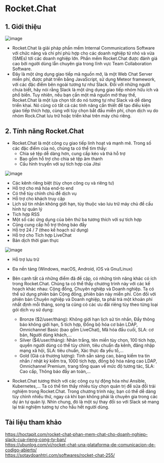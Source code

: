 # Rocket.Chat
## 1. Giới thiệu

![image](https://user-images.githubusercontent.com/92511177/137301888-1d41964d-8c99-4fa5-a455-ea2ba01db2d4.png)

- Rocket.Chat là giải pháp phần mềm Internal Communications Software với chức năng và chi phí phù hợp cho các doanh nghiệp từ nhỏ và vừa (SMEs) tới các doanh nghiệp lớn. Phần mềm Rocket.Chat được đánh giá cao bởi người dùng lẫn chuyên gia trong lĩnh vực Team Collaboration Software.
- Đây là một ứng dụng giao tiếp mã nguồn mở, là một Web Chat Server miễn phí, được phát triển bằng JavaScript, sử dụng Meteor framework, với các đặc điểm bên ngoài tương tự như Slack. Đối với những người chưa biết, hãy nói rằng Slack là một ứng dụng giao tiếp nhóm hữu ích và phổ biến. Tuy nhiên, nếu bạn cần một mã nguồn mở thay thế, Rocket.Chat là một lựa chọn tốt do nó tương tự như Slack và dễ dàng triển khai. Nó cũng có tất cả các tính năng cần thiết để tạo điều kiện giao tiếp thích hợp, cùng với tùy chọn bắt đầu miễn phí, chọn dịch vụ do nhóm Rock.Chat lưu trữ hoặc triển khai trên máy chủ riêng.

## 2. Tính năng Rocket.Chat
- Rocket.Chat là một công cụ giao tiếp linh hoạt và mạnh mẽ. Trong số các đặc điểm của nó, chúng ta có thể tìm thấy:
  - Chia sẻ tệp dễ dàng hơn, cung cấp kéo và thả hỗ trợ
  - Bao gồm hỗ trợ cho chia sẻ tệp âm thanh
  - Cấu hình truyền với sự tích hợp của Jitsi

![image](https://user-images.githubusercontent.com/92511177/137302106-6b333914-a5e9-4516-b32d-3f2e9b8427b8.png)

  -	Các kênh riêng biệt (tùy chọn công cụ và riêng tư)
  -	Hỗ trợ cho mã hóa end-to end
  -	Có thể tùy chỉnh chủ đề dịch vụ
  -	Hỗ trợ cho khách truy cập
  -	Lịch sử tin nhắn không giới hạn, tùy thuộc vào lưu trữ máy chủ để cấu hình tự quản lý
  -	Tích hợp RSS
  -	Một số các ứng dụng của bên thứ ba tương thích với sự tích hợp
  -	Cũng cung cấp hỗ trợ thông báo đẩy
  -	Hỗ trợ 24 / 7 (theo kế hoạch sử dụng)
  -	Hỗ trợ cho Tích hợp LiveChat
  -	Bản dịch thời gian thực

  ![image](https://user-images.githubusercontent.com/92511177/137302246-0ab66a4e-3918-4a08-b85c-15e923ac2e54.png)
  -	Hỗ trợ lưu trữ
  -	Đa nền tảng (Windows, macOS, Android, iOS và Gnu/Linux)

- Bên cạnh tất cả những điểm đã đề cập, có những tính năng khác có ích trong Rocket.Chat. Chúng ta có thể thấy chương trình này với các kế hoạch khác nhau: Cộng đồng, Chuyên nghiệp và Doanh nghiệp. Ta có thể sử dụng phiên bản Cộng đồng, phiên bản này miễn phí. Còn đối với phiên bản Chuyên nghiệp và Doanh nghiệp, ta phải trả một khoản phí nhất định mỗi tháng, song ta cũng có các ưu đãi riêng tùy theo từng loại gói dịch vụ sử dụng:
  -	Bronze ($2/user/tháng): Không giới hạn lịch sử tin nhắn, Đẩy thông báo không giới hạn, 5 tích hợp, Đồng bộ hóa cơ bản LDAP, Omnichannel Basic (bao gồm LiveChat), Mã hóa đầu cuối, SLA: cơ bản, Người dùng khách,...
  -	Silver ($4/user/tháng): Nhãn trắng, tên miền tùy chọn, 100 tích hợp, quyền người dùng có thể tùy chỉnh, tiêu chuẩn đa kênh, đăng nhập mạng xã hội, SLA: tiêu chuẩn, Xác thực đa yếu tố,...
  -	Gold (Giá cả thương lượng): Tính sẵn sàng cao, bảng kiểm tra tin nhắn / nhật ký kiểm tra, 1000 tích hợp, đồng bộ hóa nâng cao LDAP, Omnichannel Premium, trang tổng quan về mức độ tương tác, SLA: Cao cấp, Thông báo đẩy an toàn,...
- Rocket.Chat tương thích với các công cụ tự động hóa như Ansible, Kubernetes,... Ta có thể tìm thấy nhiều tùy chọn quản trị để sửa đổi trải nghiệm trong Rocket.Chat. Trong chương trình này, bạn có thể dễ dàng tùy chỉnh nhiều thứ, ngay cả khi bạn không phải là chuyên gia trong các dự án tự quản lý. Nhìn chung, đó là một sự thay đổi so với Slack sẽ mang lại trải nghiệm tương tự cho hầu hết người dùng.

## Tài liệu tham khảo
https://hoctapit.com/rocket-chat-phan-mem-chat-cho-doanh-nghiep-slack-cua-rieng-cong-ty-ban/
<br>
https://ubunlog.com/vi/rocket-chat-una-plataforma-de-comunicacion-de-codigo-abierto/
<br>
https://sotaydoanhtri.com/softwares/rocket-chat-255/
